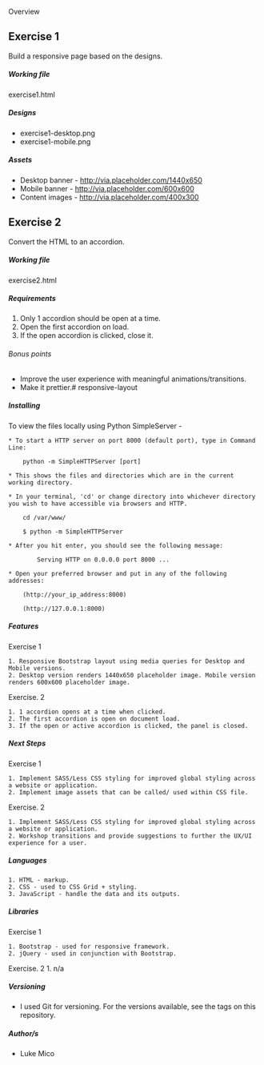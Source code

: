Overview 

Exercise 1
---
Build a responsive page based on the designs.

##### Working file
exercise1.html

##### Designs
* exercise1-desktop.png
* exercise1-mobile.png

##### Assets
* Desktop banner - http://via.placeholder.com/1440x650
* Mobile banner - http://via.placeholder.com/600x600
* Content images - http://via.placeholder.com/400x300


Exercise 2
---
Convert the HTML to an accordion.

##### Working file
exercise2.html

##### Requirements
1. Only 1 accordion should be open at a time.
2. Open the first accordion on load.
3. If the open accordion is clicked, close it.

###### Bonus points
* Improve the user experience with meaningful animations/transitions.
* Make it prettier.# responsive-layout


##### Installing

To view the files locally using Python SimpleServer -

	* To start a HTTP server on port 8000 (default port), type in Command Line:

		python -m SimpleHTTPServer [port]

	* This shows the files and directories which are in the current working directory.

	* In your terminal, 'cd' or change directory into whichever directory you wish to have accessible via browsers and HTTP.

		cd /var/www/

		$ python -m SimpleHTTPServer

	* After you hit enter, you should see the following message:

			Serving HTTP on 0.0.0.0 port 8000 ...

	* Open your preferred browser and put in any of the following addresses:

		(http://your_ip_address:8000)

		(http://127.0.0.1:8000)

##### Features

Exercise 1 

	1. Responsive Bootstrap layout using media queries for Desktop and Mobile versions.
	2. Desktop version renders 1440x650 placeholder image. Mobile version renders 600x600 placeholder image. 

Exercise. 2

	1. 1 accordion opens at a time when clicked.
	2. The first accordion is open on document load.
	3. If the open or active accordion is clicked, the panel is closed.

##### Next Steps 

Exercise 1 

	1. Implement SASS/Less CSS styling for improved global styling across a website or application.
	2. Implement image assets that can be called/ used within CSS file.

Exercise. 2

	1. Implement SASS/Less CSS styling for improved global styling across a website or application.
	2. Workshop transitions and provide suggestions to further the UX/UI experience for a user. 
 
##### Languages

	1. HTML - markup.
	2. CSS - used to CSS Grid + styling.
	3. JavaScript - handle the data and its outputs.

##### Libraries

Exercise 1 

	1. Bootstrap - used for responsive framework.
	2. jQuery - used in conjunction with Bootstrap.

Exercise. 2
	1. n/a

##### Versioning
* I used Git for versioning. For the versions available, see the tags on this repository.

##### Author/s
* Luke Mico


